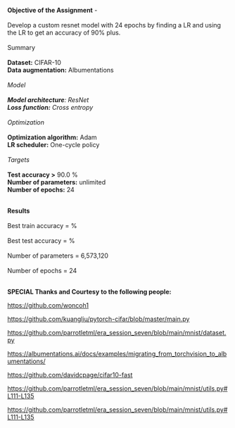 **Objective of the Assignment** -  <br/> 
                            <br/>Develop a custom resnet model with 24 epochs by finding a LR and using the LR to get an accuracy of 90% plus.<br/> 
<br/> Summary<br/>
                <br/>**Dataset:** CIFAR-10
                <br/>**Data augmentation:** Albumentations<br/>
                <br/>*_*Model*_<br/>
                <br/>**Model architecture**: ResNet
                <br/>**Loss function:** Cross entropy<br/>
                <br/>*_*Optimization*_<br/>
                <br/>**Optimization algorithm:** Adam
                <br/>**LR scheduler:** One-cycle policy<br/>
                <br/>*Targets*<br/>
                <br/>**Test accuracy >** 90.0 %
                <br/>**Number of parameters:** unlimited
                <br/>**Number of epochs:** 24

                
<br/>**Results**<br/>
<br/>Best train accuracy =  %<br/>
<br/>Best test accuracy =  %<br/>
<br/>Number of parameters = 6,573,120<br/>
<br/>Number of epochs = 24<br/>

<br/> **SPECIAL Thanks and Courtesy to the following people:**<br/>

https://github.com/woncoh1

https://github.com/kuangliu/pytorch-cifar/blob/master/main.py

https://github.com/parrotletml/era_session_seven/blob/main/mnist/dataset.py

https://albumentations.ai/docs/examples/migrating_from_torchvision_to_albumentations/

https://github.com/davidcpage/cifar10-fast

https://github.com/parrotletml/era_session_seven/blob/main/mnist/utils.py#L111-L135

https://github.com/parrotletml/era_session_seven/blob/main/mnist/utils.py#L111-L135




